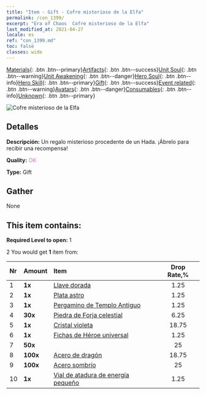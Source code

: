 ```yaml
---
title: "Item - Gift - Cofre misterioso de la Elfa"
permalink: /con_1399/
excerpt: "Era of Chaos  Cofre misterioso de la Elfa"
last_modified_at: 2021-04-27
locale: es
ref: "con_1399.md"
toc: false
classes: wide
---
```

 [Materials](/ItemsES/){: .btn .btn--primary}[Artifacts](/ItemsES/Artifacts/){: .btn .btn--success}[Unit Soul](/ItemsES/UnitSoul/){: .btn .btn--warning}[Unit Awakening](/ItemsES/UnitAwakening/){: .btn .btn--danger}[Hero Soul](/ItemsES/HeroSoul/){: .btn .btn--info}[Hero Skill](/ItemsES/HeroSkill/){: .btn .btn--primary}[Gift](/ItemsES/Gift/){: .btn .btn--success}[Event related](/ItemsES/Events/){: .btn .btn--warning}[Avatars](/ItemsES/Avatars/){: .btn .btn--danger}[Consumables](/ItemsES/Consumables/){: .btn .btn--info}[Unknown](/ItemsES/Unknown/){: .btn .btn--primary}

 ![Cofre misterioso de la Elfa](/images/t/i_907013.png)

## Detalles
 **Descripción:** Un regalo misterioso procedente de un Hada. ¡Ábrelo para recibir una recompensa!

 **Quality:** <span style="color: #DA70D6">OK</span>

 **Type:** Gift

## Gather

  None

## This item contains:

 **Required Level to open:** 1

 2 You would get **1** item  from:

  | Nr | Amount |     Item    | Drop Rate,% |
  |:---|:-------|:------------|:---------:|
  | 1 |  **1x** | [Llave dorada](/ItemsES/con_783/) | 1.25 | 
  | 2 |  **1x** | [Plata astro](/ItemsES/con_969/) | 1.25 | 
  | 3 |  **1x** | [Pergamino de Templo Antiguo](/ItemsES/con_697/) | 1.25 | 
  | 4 |  **30x** | [Piedra de Forja celestial](/ItemsES/art_188/) | 6.25 | 
  | 5 |  **1x** | [Cristal violeta](/ItemsES/con_720/) | 18.75 | 
  | 6 |  **1x** | [Fichas de Héroe universal](/ItemsES/her_358/) | 1.25 | 
  | 7 |  **50x** | <i class="fas fa-gem"/> | 25 | 
  | 8 |  **100x** | [Acero de dragón](/ItemsES/con_880/) | 18.75 | 
  | 9 |  **100x** | [Acero sombrío](/ItemsES/con_881/) | 25 | 
  | 10 |  **1x** | [Vial de atadura de energía pequeño](/ItemsES/con_724/) | 1.25 | 

